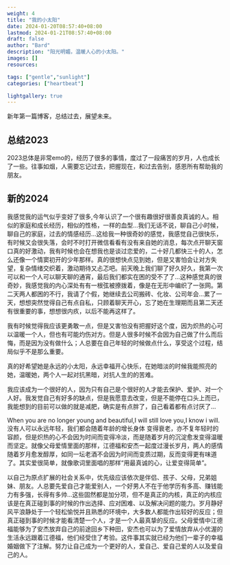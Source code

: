 ```yaml
---
weight: 4
title: "我的小太阳"
date: 2024-01-20T08:57:40+08:00
lastmod: 2024-01-21T08:57:40+08:00
draft: false
author: "Bard"
description: "阳光明媚，温暖人心的小太阳。"
images: []
resources:

tags: ["gentle","sunlight"]
categories: ["heartbeat"]

lightgallery: true
---
```


新年第一篇博客，总结过去，展望未来。
## 总结2023
2023总体是非常emo的，经历了很多的事情，度过了一段痛苦的岁月，人也成长了一些。往事如烟，人需要忘记过去，把握现在，和过去告别，感恩所有帮助我的朋友。

## 新的2024

我感觉我的运气似乎变好了很多,今年认识了一个很有趣很好很善良真诚的人。相似的家庭和成长经历，相似的性格，一样的血型...我们无话不说，聊自己小时候，聊自己的家庭，过去的情感经历...这给我一种很奇妙的感觉，我感觉自己很快乐，有时候又会很失落，会时不时打开微信看看有没有来自她的消息，每次点开聊天窗口真的好激动，我有时候也会在想我也是谈过恋爱的，二十好几都快三十的人，怎么还像一个情窦初开的少年那样。真的很想快点见到她，但是又害怕会让对方失望，复杂情绪交织着，激动期待又忐忑吧。前天晚上我们聊了好久好久，我第一次可以和一个人可以聊天聊的通宵，最后我们都实在困的受不了了...这种感觉真的很奇妙，我感觉我的内心深处有有一根弦被撩拨着，像是在无形中编织了一张网。第二天两人都困的不行，我请了个假，她继续去公司搬砖、化妆、公司年会...累了一天，想想突然觉得自己有点自私，只顾着聊天开心，忘了她在生理期而且第二天还有很重要的事，想想很内疚，以后不能再这样了。

我有时候觉得我应该更勇敢一点，但是又害怕没有把握好这个度，因为炽热的心可以温暖一个人，但也有可能灼伤对方。但是人很多时候不会因为自己做了什么而后悔，而是因为没有做什么；人总要在自己年轻的时候做点什么，享受这个过程，结局似乎不是那么重要。

真的好希望她是永远的小太阳，永远幸福开心快乐，在她暗淡的时候我能照亮的她，温暖她，两个人一起对抗黑暗，对抗人生的的苦难。

我应该成为一个很好的人，因为只有自己是个很好的人才能去保护、爱护、对一个人好。我发觉自己有好多的缺点，但是我愿意去改变，但是不能停在口头上而已，我能想到的目前可以做的就是减肥，确实是有点胖了，自己看着都有点讨厌了...

When you are no longer young and beautiful,I will still love you,I know i will.没有人可以永远年轻，我们都会随着年龄的增长身体
变得衰老，亦不复年轻时的容颜，但是炽热的心不会因为时间而变得冷淡，而是随着岁月的沉淀愈发变得温暖而坚定。就像父母爱情里面的那样，江德福和安杰一起度过漫长岁月，两人的感情随着岁月愈发醇厚，如同一坛老酒不会因为时间而变质过期，反而变得更有味道了。其实爱很简单，就像歌词里面唱的那样“用最真诚的心，让爱变得简单”。

以自己为原点扩展的社会关系中，优先级应该依次是伴侣、孩子、父母，兄弟姐妹、朋友。人总要先爱自己才能爱别人，一个好男人不在于他学历有多高、赚钱能力有多强，长得有多帅...这些固然都是加分项，但不是真正的内核，真正的内核应该是在真正碰到事的时候的作出选择、应对困难、以及解决问题的能力。岁月静好风平浪静处于一个轻松愉悦并且熟悉的环境中，大多数人都能作出较好的反应；但真正碰到事的时候才能看清楚一个人，才是一个人最真挚的反应。父母爱情中江德福能够为了安杰放弃自己的前途回乡下种田，安杰也可以为了爱情放弃从小优渥的生活永远跟着江德福，他们经受住了考验。这件事其实就已经为他们一辈子的幸福婚姻做下了注解。努力让自己成为一个更好的人，爱自己、爱自己爱的人以及爱自己的人。